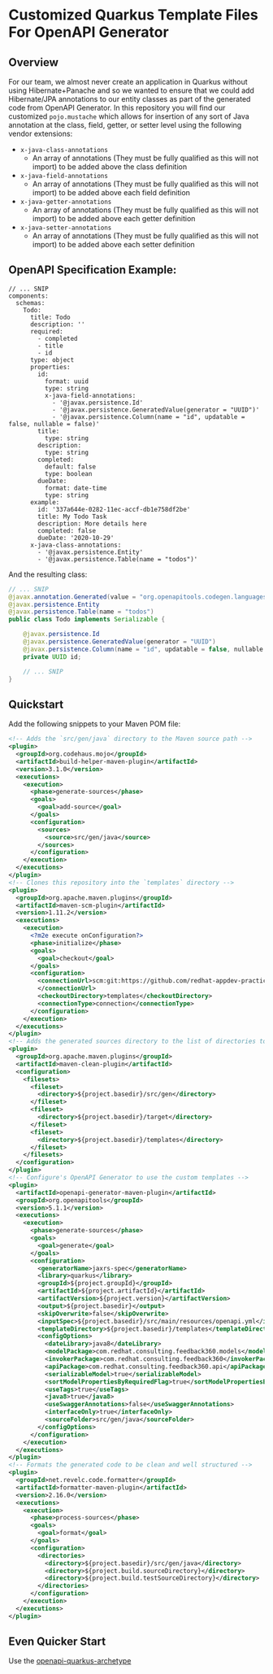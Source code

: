 # Customized Quarkus Template Files For OpenAPI Generator

## Overview
For our team, we almost never create an application in Quarkus without using Hibernate+Panache and so we wanted to ensure that we could add
Hibernate/JPA annotations to our entity classes as part of the generated code from OpenAPI Generator. In this repository you will find our customized `pojo.mustache` which allows for insertion of any sort of Java annotation at the class, field, getter, or setter level using the following vendor extensions:

* `x-java-class-annotations`
  * An array of annotations (They must be fully qualified as this will not import) to be added above the class definition
* `x-java-field-annotations`
  * An array of annotations (They must be fully qualified as this will not import) to be added above each field definition
* `x-java-getter-annotations`
  * An array of annotations (They must be fully qualified as this will not import) to be added above each getter definition
* `x-java-setter-annotations`
  * An array of annotations (They must be fully qualified as this will not import) to be added above each setter definition

## OpenAPI Specification Example:

```
// ... SNIP
components:
  schemas:
    Todo:
      title: Todo
      description: ''
      required:
        - completed
        - title
        - id
      type: object
      properties:
        id:
          format: uuid
          type: string
          x-java-field-annotations:
            - '@javax.persistence.Id'
            - '@javax.persistence.GeneratedValue(generator = "UUID")'
            - '@javax.persistence.Column(name = "id", updatable = false, nullable = false)'
        title:
          type: string
        description:
          type: string
        completed:
          default: false
          type: boolean
        dueDate:
          format: date-time
          type: string
      example:
        id: '337a644e-0282-11ec-accf-db1e758df2be'
        title: My Todo Task
        description: More details here
        completed: false
        dueDate: '2020-10-29'
      x-java-class-annotations:
        - '@javax.persistence.Entity'
        - '@javax.persistence.Table(name = "todos")'
```

And the resulting class:

```java
// ... SNIP
@javax.annotation.Generated(value = "org.openapitools.codegen.languages.JavaJAXRSSpecServerCodegen", date = "2021-08-21T09:02:26.056235811-04:00[America/New_York]")
@javax.persistence.Entity
@javax.persistence.Table(name = "todos")
public class Todo implements Serializable {

    @javax.persistence.Id
    @javax.persistence.GeneratedValue(generator = "UUID")
    @javax.persistence.Column(name = "id", updatable = false, nullable = false)
    private UUID id;

    // ... SNIP
}
```

## Quickstart

Add the following snippets to your Maven POM file:

```xml
<!-- Adds the `src/gen/java` directory to the Maven source path -->
<plugin>
  <groupId>org.codehaus.mojo</groupId>
  <artifactId>build-helper-maven-plugin</artifactId>
  <version>3.1.0</version>
  <executions>
    <execution>
      <phase>generate-sources</phase>
      <goals>
        <goal>add-source</goal>
      </goals>
      <configuration>
        <sources>
          <source>src/gen/java</source>
        </sources>
      </configuration>
    </execution>
  </executions>
</plugin>
<!-- Clones this repository into the `templates` directory -->
<plugin>
  <groupId>org.apache.maven.plugins</groupId>
  <artifactId>maven-scm-plugin</artifactId>
  <version>1.11.2</version>
  <executions>
    <execution>
      <?m2e execute onConfiguration?>
      <phase>initialize</phase>
      <goals>
        <goal>checkout</goal>
      </goals>
      <configuration>
        <connectionUrl>scm:git:https://github.com/redhat-appdev-practice/openapi-generator-quarkus-templates.git
        </connectionUrl>
        <checkoutDirectory>templates</checkoutDirectory>
        <connectionType>connection</connectionType>
      </configuration>
    </execution>
  </executions>
</plugin>
<!-- Adds the generated sources directory to the list of directories to be cleaned -->
<plugin>
  <groupId>org.apache.maven.plugins</groupId>
  <artifactId>maven-clean-plugin</artifactId>
  <configuration>
    <filesets>
      <fileset>
        <directory>${project.basedir}/src/gen</directory>
      </fileset>
      <fileset>
        <directory>${project.basedir}/target</directory>
      </fileset>
      <fileset>
        <directory>${project.basedir}/templates</directory>
      </fileset>
    </filesets>
  </configuration>
</plugin>
<!-- Configure's OpenAPI Generator to use the custom templates -->
<plugin>
  <artifactId>openapi-generator-maven-plugin</artifactId>
  <groupId>org.openapitools</groupId>
  <version>5.1.1</version>
  <executions>
    <execution>
      <phase>generate-sources</phase>
      <goals>
        <goal>generate</goal>
      </goals>
      <configuration>
        <generatorName>jaxrs-spec</generatorName>
        <library>quarkus</library>
        <groupId>${project.groupId}</groupId>
        <artifactId>${project.artifactId}</artifactId>
        <artifactVersion>${project.version}</artifactVersion>
        <output>${project.basedir}</output>
        <skipOverwrite>false</skipOverwrite>
        <inputSpec>${project.basedir}/src/main/resources/openapi.yml</inputSpec>
        <templateDirectory>${project.basedir}/templates</templateDirectory>
        <configOptions>
          <dateLibrary>java8</dateLibrary>
          <modelPackage>com.redhat.consulting.feedback360.models</modelPackage>
          <invokerPackage>com.redhat.consulting.feedback360</invokerPackage>
          <apiPackage>com.redhat.consulting.feedback360.api</apiPackage>
          <serializableModel>true</serializableModel>
          <sortModelPropertiesByRequiredFlag>true</sortModelPropertiesByRequiredFlag>
          <useTags>true</useTags>
          <java8>true</java8>
          <useSwaggerAnnotations>false</useSwaggerAnnotations>
          <interfaceOnly>true</interfaceOnly>
          <sourceFolder>src/gen/java</sourceFolder>
        </configOptions>
      </configuration>
    </execution>
  </executions>
</plugin>
<!-- Formats the generated code to be clean and well structured -->
<plugin>
  <groupId>net.revelc.code.formatter</groupId>
  <artifactId>formatter-maven-plugin</artifactId>
  <version>2.16.0</version>
  <executions>
    <execution>
      <phase>process-sources</phase>
      <goals>
        <goal>format</goal>
      </goals>
      <configuration>
        <directories>
          <directory>${project.basedir}/src/gen/java</directory>
          <directory>${project.build.sourceDirectory}</directory>
          <directory>${project.build.testSourceDirectory}</directory>
        </directories>
      </configuration>
    </execution>
  </executions>
</plugin>
```

## Even Quicker Start

Use the [openapi-quarkus-archetype](https://github.com/redhat-appdev-practice/openapi-quarkus-archetype)